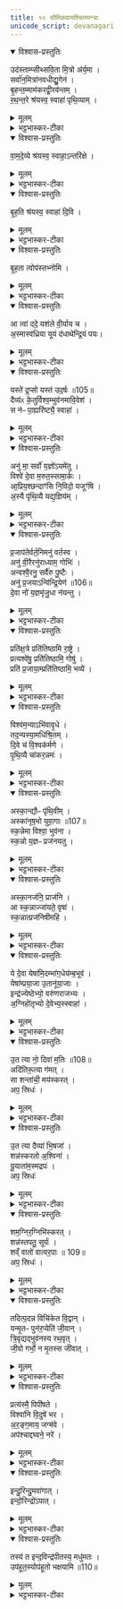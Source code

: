 ```yaml
---
title: १० सौमिकप्रायश्चित्तमन्त्राः
unicode_script: devanagari
---
```


<details open><summary>विश्वास-प्रस्तुतिः</summary>

उद॑स्ताम्प्सीथ्सवि॒ता मि॒त्रो अ॑र्य॒मा ।  
सर्वा॑न॒मित्रा॑नवधीद्यु॒गेन॑ ।  
बृ॒हन्त॒म्माम॑करद्वी॒रव॑न्तम् ।  
र॒थ॒न्त॒रे श्र॑यस्व॒ स्वाहा॑ पृथि॒व्याम् ।  
</details>

<details><summary>मूलम्</summary>

उद॑स्ताम्प्सीथ्सवि॒ता मि॒त्रो अ॑र्य॒मा ।  
सर्वा॑न॒मित्रा॑नवधीद्यु॒गेन॑ ।  
बृ॒हन्त॒म्माम॑करद्वी॒रव॑न्तम् ।  
र॒थ॒न्त॒रे श्र॑यस्व॒ स्वाहा॑ पृथि॒व्याम् ।  
</details>

<details><summary>भट्टभास्कर-टीका</summary>

1हविर्धाने पतिते आहवनीये जुहोति - उदस्तांप्सीदिति त्रिपदया विराजा यजुरन्तया ॥ उदस्तांप्सीत् उत्तभ्नोतु । स्तन्भेः छान्दसे लुङि हलन्तलक्षणा वृद्धिः, 'खरि च' इति चर्त्वम् । सविता मित्रः अर्यमा च हविर्धानमुत्तब्धं करोतु उत्तम्भनेन स्थापयतु सर्वाश्च अस्माकं अमित्रान् शत्रून् अवधीत् । हन्तेर्लुङि वधादेशः । युगेन योगेन युगपदिति यावत् । यद्वा - युगेन कालेन वधयोग्येन । अथ मां च बृहन्तं महान्तं यज्ञस्य अवैगुण्येन अकरत् करोतु । 'कृमृदृरुहिभ्यश्छन्दसि' इति अङ् । वीरवन्तं च करोतु । रथन्तरे सामनि तदर्थं श्रयस्व यथा न पतितः स्याः पृथिव्यां च श्रयस्व । पृथिव्यां हि स्थितः न ततः अन्यत्र पतति तदर्थं इदं स्वाहुतमस्तु ॥
</details>

<details open><summary>विश्वास-प्रस्तुतिः</summary>

वा॒म॒दे॒व्ये श्र॑यस्व॒ स्वाहा॒ऽन्तरि॑क्षे ।  
</details>

<details><summary>मूलम्</summary>

वा॒म॒दे॒व्ये श्र॑यस्व॒ स्वाहा॒ऽन्तरि॑क्षे ।  
</details>

<details><summary>भट्टभास्कर-टीका</summary>

2अनसि पतिते होत्रिये जुहोति - वामदेव्य इति ॥ 'उदस्तांप्सीत्' इत्यादिः सर्वशेषोऽनुषज्यते । तामनुद्रुत्य अनेन जुहोति । वामदेव्ये सामनि श्रयस्व ततश्चान्तरिक्ष इव विचलितं वर्तस्व स्वाहुतं चास्तु ॥
</details>

<details open><summary>विश्वास-प्रस्तुतिः</summary>

बृ॒ह॒ति श्र॑यस्व॒ स्वाहा॑ दि॒वि ।  
</details>

<details><summary>मूलम्</summary>

बृ॒ह॒ति श्र॑यस्व॒ स्वाहा॑ दि॒वि ।  
</details>

<details><summary>भट्टभास्कर-टीका</summary>

3आग्नीध्रीये पतिते आग्नीघ्रीय एव जुहोति - बृहतीति ॥ बृहति साम्नि श्रयस्व दिवीव सुस्थिरं वर्तस्व, स्वाहुतं चास्तु । पूर्ववत् ऋचोऽनुषङ्गः ॥
</details>

<details open><summary>विश्वास-प्रस्तुतिः</summary>

बृ॒ह॒ता त्वोप॑स्तभ्नोमि ।  
</details>

<details><summary>मूलम्</summary>

बृ॒ह॒ता त्वोप॑स्तभ्नोमि ।  
</details>

<details><summary>भट्टभास्कर-टीका</summary>

4पतितमुत्थापयति - बृहता त्वेति यजुषा ॥ बृहता साम्ना त्वां उपस्तभ्नोमि उत्तम्भयामि । 'स्तन्भुस्तुन्भु' इति श्नुप्रत्ययः ॥
</details>

<details open><summary>विश्वास-प्रस्तुतिः</summary>

आ त्वा॑ ददे॒ यश॑ले वी॒र्याय च ।  
अ॒स्मास्व॑ध्रिया यूयं द॑धाथेन्द्रि॒यं पयः।  
</details>

<details><summary>मूलम्</summary>

आ त्वा॑ ददे॒ यश॑ले वी॒र्याय च ।  
अ॒स्मास्व॑ध्रिया यूयं द॑धाथेन्द्रि॒यं पयः।  
</details>

<details><summary>भट्टभास्कर-टीका</summary>

5यदि वपा हविरवदानं वा स्कन्देत् तदादत्ते - आ त्वा दद इति द्विपदयोष्णिहा । त्वां आददे गृह्णामि यशसे वीर्याय च हे हविः! । हे अघ्नियाः! गावः! यूयमपि अस्मासु इन्द्रियं पयश्च दधाथ स्थापयत स्कन्दनात् भ्रष्टं पुनरवस्थापयत । यशः अन्नं, पयः क्षीरादि ॥
</details>

<details open><summary>विश्वास-प्रस्तुतिः</summary>

यस्ते॑ द्र॒प्सो यस्त॑ उद॒र्षः ॥105॥  
दैव्य॑ᳵ के॒तुर्विश्व॒म्भुव॑नमावि॒वेश॑ ।  
स न॑ᳶ पा॒ह्यरि॑ष्ट्यै॒ स्वाहा॑ ।  
</details>

<details><summary>मूलम्</summary>

यस्ते॑ द्र॒प्सो यस्त॑ उद॒र्षः ॥105॥  
दैव्य॑ᳵ के॒तुर्विश्व॒म्भुव॑नमावि॒वेश॑ ।  
स न॑ᳶ पा॒ह्यरि॑ष्ट्यै॒ स्वाहा॑ ।  
</details>

<details><summary>भट्टभास्कर-टीका</summary>

6अथ स्कन्नं स्रुच्यवदाय स्कन्नप्रायश्चितं जुहोति - यस्त इति अनुष्टुप्प्रकरेण ॥ दैव्य इति प्रथमपादान्तः । हे हविः! तव यः द्रप्सः सूक्ष्मः अवयवः यश्च उदर्षः उद्भूतोऽवयवः । ऋषी गतौ, घञ् । यश्च तव दैव्यः देवसम्बन्धी केतुः प्रज्ञातोप्रस्कन्नः पात्रस्थोऽवयवः स सर्वः विश्वं भुवनं आविवेश विश्वस्य स्थितये हविष्ट्वेन वर्तते । यद्वा - तव द्रप्सः उदर्षश्च दैव्यहेतुभूतास्कन्नस्वभावेन विश्वं भुवनं आविवेश । स त्वं अस्मान् निर्दोषान् पाहि रक्ष । अरिष्ट्यै अहिंसायै स्वाहुतं चास्तु ॥
</details>

<details open><summary>विश्वास-प्रस्तुतिः</summary>

अनु॑ मा॒ सर्वो॑ य॒ज्ञो॑ऽयमे॑तु ।  
विश्वे॑ दे॒वा म॒रुत॒स्सामा॒र्कः ।  
आ॒प्रिय॒श्छन्दाꣳ॑सि नि॒विदो॒ यजूꣳ॑षि ।  
अ॒स्यै पृ॑थि॒व्यै यद्य॒ज्ञिय॑म् ।  
</details>

<details><summary>मूलम्</summary>

अनु॑ मा॒ सर्वो॑ य॒ज्ञो॑ऽयमे॑तु ।  
विश्वे॑ दे॒वा म॒रुत॒स्सामा॒र्कः ।  
आ॒प्रिय॒श्छन्दाꣳ॑सि नि॒विदो॒ यजूꣳ॑षि ।  
अ॒स्यै पृ॑थि॒व्यै यद्य॒ज्ञिय॑म् ।  
</details>

<details><summary>भट्टभास्कर-टीका</summary>

7व्रतस्य सतः आर्त्विज्यात् निर्हरणे होमः - अनु मेति त्रिष्टुप् ॥ सर्वोऽप्ययं यज्ञः मां अन्वेतु अनुगच्छतु माऽन्यं गमत् । विश्वेदेवादयश्च मामेव अनुयन्तु । सर्वे निगदसिद्धाः । अर्कः ऋक् । निविदः शस्त्रावयवाः यच्चान्यदस्याः पृथिव्यास्सम्बन्धि यज्ञियं यज्ञार्हं तदपि मामन्वेतु मयैव अविगुणः यज्ञः निर्वर्त्यताम् ॥
</details>

<details open><summary>विश्वास-प्रस्तुतिः</summary>

प्र॒जाप॑तेर्वर्त॒निमनु॑ वर्तस्व ।  
अनु॑ वी॒रैरनु॑राध्याम॒ गोभिः॑ ।  
अन्वश्वै॒रनु॒ सर्वै॑रु पु॒ष्टैः ।  
अनु॑ प्र॒जयाऽन्वि॑न्द्रि॒येण॑ ॥106॥  
दे॒वा नो॑ य॒ज्ञमृ॑जु॒धा न॑यन्तु ।  
</details>

<details><summary>मूलम्</summary>

प्र॒जाप॑तेर्वर्त॒निमनु॑ वर्तस्व ।  
अनु॑ वी॒रैरनु॑राध्याम॒ गोभिः॑ ।  
अन्वश्वै॒रनु॒ सर्वै॑रु पु॒ष्टैः ।  
अनु॑ प्र॒जयाऽन्वि॑न्द्रि॒येण॑ ॥106॥  
दे॒वा नो॑ य॒ज्ञमृ॑जु॒धा न॑यन्तु ।  
</details>

<details><summary>भट्टभास्कर-टीका</summary>

8यद्येककपालः स्कन्देत् परि वा वर्तेत यथास्थानं तं कल्पयति - प्रजापतेरिति शक्वर्या पञ्चपदया ॥ हे एककपाल! प्रजापतेर्वर्तनिं मार्गं नित्यं अविकलं पन्थानं अनुवर्तस्व अनुगम्य वर्तस्व स्वस्थाने तिष्ठेति यावत् । ततः वयमपि वीरैः पुत्रादिभिः गोभिः अश्वैः सर्वैश्चान्यैरपि धनैः पुष्टैः समृद्धैः प्रजया इन्द्रियेण च अनुराध्याम अनुक्रमेण ऋद्धा भूयास्म । देवाश्च अस्मद्यज्ञं ऋजुधा ऋजुना अविगुणेन मार्गेण नयन्तु । छान्दसो धाप्रत्ययः ॥
</details>

<details open><summary>विश्वास-प्रस्तुतिः</summary>

प्रति॑क्ष॒त्रे प्रति॑तिष्ठामि रा॒ष्ट्रे ।  
प्रत्यश्वे॑षु॒ प्रति॑तिष्ठामि॒ गोषु॑ ।  
प्रति॑ प्र॒जाया॒म्प्रति॑तिष्ठामि॒ भव्ये॑ ।  
</details>

<details><summary>मूलम्</summary>

प्रति॑क्ष॒त्रे प्रति॑तिष्ठामि रा॒ष्ट्रे ।  
प्रत्यश्वे॑षु॒ प्रति॑तिष्ठामि॒ गोषु॑ ।  
प्रति॑ प्र॒जाया॒म्प्रति॑तिष्ठामि॒ भव्ये॑ ।  
</details>

<details><summary>भट्टभास्कर-टीका</summary>

9प्रति क्षत्र इति त्रिपदा विराट् ॥ एवं त्वयि आर्जवं भजमाने प्रतिष्ठिते सति अहमपि क्षत्रादिषु प्रतितिष्ठामि । भव्यं प्रशस्तभवनं स्वर्गादि । 'भव्यगेय' इति निपात्यते ॥
</details>

<details open><summary>विश्वास-प्रस्तुतिः</summary>

विश्व॑म॒न्याऽभि॑वावृ॒धे ।  
तद॒न्यस्या॒मधि॑श्रि॒तम् ।  
दि॒वे च॑ वि॒श्वक॑र्मणे ।  
पृ॒थि॒व्यै चा॑कर॒न्नमः॑ ।  
</details>

<details><summary>मूलम्</summary>

विश्व॑म॒न्याऽभि॑वावृ॒धे ।  
तद॒न्यस्या॒मधि॑श्रि॒तम् ।  
दि॒वे च॑ वि॒श्वक॑र्मणे ।  
पृ॒थि॒व्यै चा॑कर॒न्नमः॑ ।  
</details>

<details><summary>भट्टभास्कर-टीका</summary>

10अनुमन्त्रयते - विश्वमित्यनुष्टुभा ॥ विश्वं भूतजातं अन्या एका द्यौः अभिवावृधे आभिमुख्येन वर्धयति वृष्ट्यादिना । अथ तत् तया अभिवर्धितं अन्यस्यां एकस्यां पृथिव्यां अधिश्रितं उपरिश्रितं उपरिस्थितम् । अत एव च विश्वकर्मणे कृत्स्नजगदभिवृद्धिकारिण्यै दिवे च जगतः धारयित्र्यै पृथिव्यै नमः अकरं करोमि । 'कृमृदृ' इत्यङ् । 'एककपालं वै प्रतितिष्ठन्तम्' इत्यादि ब्राह्मणं भवति ॥
</details>

<details open><summary>विश्वास-प्रस्तुतिः</summary>

अस्का॒न्द्यौᳶ पृ॑थि॒वीम् ।  
अस्का॑नृष॒भो युवा॒गाः ॥107॥  
स्क॒न्नेमा विश्वा॒ भुव॑ना ।  
स्क॒न्नो य॒ज्ञᳶ प्रज॑नयतु ।  
</details>

<details><summary>मूलम्</summary>

अस्का॒न्द्यौᳶ पृ॑थि॒वीम् ।  
अस्का॑नृष॒भो युवा॒गाः ॥107॥  
स्क॒न्नेमा विश्वा॒ भुव॑ना ।  
स्क॒न्नो य॒ज्ञᳶ प्रज॑नयतु ।  
</details>

<details><summary>भट्टभास्कर-टीका</summary>

11होममन्त्रः - अस्कानित्यनुष्टुप् ॥ द्यौः वृष्ट्या पृथिवीं अस्कान् अनुप्राप्नोति वृष्ट्या तुल्यमिदं स्कन्नं नात्र वृधा स्कन्नमिति । तथा च युवा वृषभो गाः अस्कान् रेतोधानाय अनुगच्छति तत्तुल्यमिदम् । स्कन्देः छान्दसे लुङि हलन्तलक्षणायां वृद्धौ 'बहुलं छन्दसि' इतीडभावे हल्ङ्यादिसंयोगान्तलोपौ । इमानि विश्वानि भुवनानि अनेन स्कन्नानि अनुगतानि हविष्ट्वस्यानपगमात् । यज्ञश्च अनेन स्कन्नः अनुगतः प्रजनयतु प्रजा उत्पादयतु हविष्ट्वस्यानपगमात् ॥
</details>

<details open><summary>विश्वास-प्रस्तुतिः</summary>

अस्का॒नज॑नि॒ प्राज॑नि ।  
आ स्क॒न्नाज्जा॑यते॒ वृषा॑ ।  
स्क॒न्नात्प्रज॑निषीमहि ।  
</details>

<details><summary>मूलम्</summary>

अस्का॒नज॑नि॒ प्राज॑नि ।  
आ स्क॒न्नाज्जा॑यते॒ वृषा॑ ।  
स्क॒न्नात्प्रज॑निषीमहि ।  
</details>

<details><summary>भट्टभास्कर-टीका</summary>

12अस्कानजनीति गायत्री ॥ यदिदं हविः अस्कान् स्कन्दतिस्म तदिदं हविः अजनि जायते हविष्ट्वमेवास्य संपद्यते नात्र स्कन्नदोषः । प्राजनि प्राजायते प्रजया पशुभिश्च । 'दीपजनबुध' इति कर्तरि चिण् । तिङः परत्वान् मध्यमस्य निघाताभावः, प्रथमस्य तु अपदात्परत्वात् । यस्मात् एवं स्कन्नत्वं गुणायैव, अतः अस्मात् स्कन्नात् हेतोः वृषा सेक्ता आजायते सर्वत सेचनसमर्थो भवति । वयं च अस्मात् स्कन्नाद्धेतोः प्रजनिषीमहि प्रजया पशुभिश्च समृद्धाः भूयास्म ॥
</details>

<details open><summary>विश्वास-प्रस्तुतिः</summary>

ये दे॒वा येषा॑मि॒दम्भा॑ग॒धेय॑म्ब॒भूव॑ ।  
येषा॑म्प्रया॒जा उ॒तानू॑या॒जाः ।  
इन्द्र॑ज्येष्ठेभ्यो॒ वरु॑णराजभ्यः ।  
अ॒ग्निहो॑तृभ्यो दे॒वेभ्य॒स्स्वाहा॑ ।  
</details>

<details><summary>मूलम्</summary>

ये दे॒वा येषा॑मि॒दम्भा॑ग॒धेय॑म्ब॒भूव॑ ।  
येषा॑म्प्रया॒जा उ॒तानू॑या॒जाः ।  
इन्द्र॑ज्येष्ठेभ्यो॒ वरु॑णराजभ्यः ।  
अ॒ग्निहो॑तृभ्यो दे॒वेभ्य॒स्स्वाहा॑ ।  
</details>

<details><summary>भट्टभास्कर-टीका</summary>

13यज्ञस्य विघ्नकरे भये उपजाते सर्वयागद्रव्याणि द्रोणकलशे गृहीत्वा होममन्त्रः - ये देवा इति त्रिष्टुप् ॥ ये देवाः द्युलोकवासिनः येषां देवानां इदं सर्वं पुरोडाशादि भागधेयं बभूव सङ्कल्पितं भवति, येषां च प्रयाजाः अनूयाजाश्च भागधेयं, तेभ्यो देवेभ्यः इन्द्रज्येष्ठेभ्यः इन्द्रप्रधानेभ्यः वरुणराजभ्यः वरुणो राजा येषां तेम्यः अग्निहोतृभ्यः अग्निर्होता आह्वाता येषां तेभ्यश्च स्वाहेति । 'ऋतं छन्दसि' इति कबभावः ॥
</details>

<details open><summary>विश्वास-प्रस्तुतिः</summary>

उ॒त त्या नो॒ दिवा॑ म॒तिः ॥108॥  
अदि॑तिरू॒त्या ग॑मत् ।  
सा शन्ता॑ची॒ मय॑स्करत् ।  
अप॒ स्रिधः॑ ।  
</details>

<details><summary>मूलम्</summary>

उ॒त त्या नो॒ दिवा॑ म॒तिः ॥108॥  
अदि॑तिरू॒त्या ग॑मत् ।  
सा शन्ता॑ची॒ मय॑स्करत् ।  
अप॒ स्रिधः॑ ।  
</details>

<details><summary>भट्टभास्कर-टीका</summary>

14चमसे ऊर्ध्वपात्रे वा अभीक्षते उन्नीय स्तोत्रैरुपाकृते अयं प्रायश्चित्तहोमः - उत त्या न इति तिस्रः उष्णिहः ॥ उत अपिनाम त्या सैषा दिवा द्योतनवती अदितिः अखण्डनीया नः अस्माकं मतिः ऊत्या रक्षणेन निमित्तेन आगमत् आगच्छतु । सा तादृशी मतिः शन्ताची अनिष्टशमनप्रापिका अस्माकं मयः सुखं करत् करोतु । पूर्ववदङ् । स्रिधः कर्मविस्मराणनिमित्तं पापं अस्माकं शोषणं शरीरादिक्षयं अपकरत् अपाकरोतु अपगमयतु । स्त्रिवु शोषणे, असुनि छान्दसं रूपम् ॥
</details>

<details open><summary>विश्वास-प्रस्तुतिः</summary>

उ॒त त्या दैव्या॑ भि॒षजा॑ ।  
शन्न॑स्करतो अ॒श्विना॑ ।  
यू॒याता॑म॒स्मद्रपः॑ ।  
अप॒ स्रिधः॑
</details>

<details><summary>मूलम्</summary>

उ॒त त्या दैव्या॑ भि॒षजा॑ ।  
शन्न॑स्करतो अ॒श्विना॑ ।  
यू॒याता॑म॒स्मद्रपः॑ ।  
अप॒ स्रिधः॑
</details>

<details><summary>भट्टभास्कर-टीका</summary>

15उत त्येति ॥ अपि च त्या ते देव्यौ भिषजौ अश्विनौ । सर्वत्र 'सुपां सुलुक्' इत्याकारः । तौ नः अस्माकं शं सुखं करतः कुरुताम् । लेटि व्यत्ययेन शम् । किञ्च - अस्मत् अस्मत्तः रपः विस्मरणनिमित्तं पापं यूयातां पृथक्कुरुताम् । अप स्रिध इति गतम् ॥

-  स्रिधः कर्मविस्मराणनिमित्तं पापं अस्माकं शोषणं शरीरादिक्षयं अपकरत् अपाकरोतु अपगमयतु । स्त्रिवु शोषणे, असुनि छान्दसं रूपम् ॥
</details>

<details open><summary>विश्वास-प्रस्तुतिः</summary>

शम॒ग्निर॒ग्निभि॑स्करत् ।  
शन्न॑स्तपतु॒ सूर्यः॑ ।  
शव्ँ वातो॑ वात्वर॒पाः ॥ 109॥  
अप॒ स्रिधः॑ ।  
</details>

<details><summary>मूलम्</summary>

शम॒ग्निर॒ग्निभि॑स्करत् ।  
शन्न॑स्तपतु॒ सूर्यः॑ ।  
शव्ँ वातो॑ वात्वर॒पाः ॥ 109॥  
अप॒ स्रिधः॑ ।  
</details>

<details><summary>भट्टभास्कर-टीका</summary>

16शमग्निरित्यादि ॥ अयं अग्निः आहवनीय अन्यैः अग्निभिः सहास्माकं सुखं करोतु । सूर्यश्च अस्माकं शं यथा तथा तपतु । वातश्च शं यथा तथा वातु अरपाः अदुःखहेतुः । अप स्रिधः इति गतम् ॥

-  स्रिधः कर्मविस्मराणनिमित्तं पापं अस्माकं शोषणं शरीरादिक्षयं अपकरत् अपाकरोतु अपगमयतु । स्त्रिवु शोषणे, असुनि छान्दसं रूपम् ॥
</details>

<details open><summary>विश्वास-प्रस्तुतिः</summary>

तदित्प॒दन्न विचि॑केत वि॒द्वान् ।  
यन्मृ॒तᳶ पुन॑र॒प्येति॑ जी॒वान् ।  
त्रि॒वृद्यद्भुव॑नस्य रथ॒वृत् ।  
जी॒वो गर्भो॒ न मृ॒तस्स जी॑वात् ।  
</details>

<details><summary>मूलम्</summary>

तदित्प॒दन्न विचि॑केत वि॒द्वान् ।  
यन्मृ॒तᳶ पुन॑र॒प्येति॑ जी॒वान् ।  
त्रि॒वृद्यद्भुव॑नस्य रथ॒वृत् ।  
जी॒वो गर्भो॒ न मृ॒तस्स जी॑वात् ।  
</details>

<details><summary>भट्टभास्कर-टीका</summary>

17मार्जयित्वा तं चमसेषु प्रक्षिपति - तदित्पदमिति त्रिष्टुभा ॥ तदित् तदेव पदं जीवस्य प्राप्यं स्थानं भवितुमर्हति । किम्? यत् यत्र मृतोपि गतप्राणः जीवः पुनः अनन्तरमेव जीवान् प्राणान् अप्येति अनुप्राप्नोति तत्प्राणवशीकरणमेतत् पदम् । तस्मात् यः विद्वान् आत्मोपासकः परलोकवादी वा इतः अन्यत्पदं वीप्सते नूनं सः न विचिकेत न विविच्य जानाति तेन न सम्यङ्निरूपितम् । तस्माद्धित्वा प्राणान् यदि पदान्तरं प्राप्यते, न यावज्जीवः स्यात् । जीव प्राणधारणे, इति स्मरणात् । 'न जीवो म्रियते' इति श्रुतेः, मृङ् प्राणत्यागे, इति स्मरणात् । तस्मात्तदेव पदमिति । कित ज्ञाने, छान्दसो लिट् । इदानीममृतत्वमस्य कथमिति चोद्यावसरे वाचोयुक्तिनिबन्धनप्रदर्शनेन मृतत्वाभावं समर्थयते - त्रिवृत् सात्त्विक्याद्याः तिस्रो वृत्तयः यस्य स त्रिवृत् धर्मार्थकामलक्षणप्रवृत्तित्रयवान्वा । त्रिचक्रादित्वादुत्तरपदान्तोदात्तत्वम् । भुवनस्य भूतचक्रस्य गर्भः मध्यवर्ती देही रथवृत् संसारलक्षणेन रथेन रंहणेन वर्तमानः परवशो नीयमानः तेन वा वृतः छादितः । यथोक्तम् - 'तस्मिन् हंसो भ्राम्यते ब्रह्मचक्रे' इति । तस्मादयं छादितवद्वर्तमानोपि जीव एव न मृतः स हि सर्वदा जीवात् जीवति । स एव जीवतीति व्यपदेशमर्हतीति । लेट्याडागमः । तद्वत्तवापि न काचित् क्षतिः, अविकृत एव सर्वकालमसीति । अथवा - तदेवात्मीयं पदमनुष्ठेयं कर्म विद्वानपि सन् न विचिकेत न विजानाति यथा संसारे छादितशक्तिः जीव आत्मानं न जानाति मृत्वा च पुनर्जीवत्वं प्रतिपद्यते तस्य कदाचिदपि न क्षतिः । स हि सर्वदा जीव एव न मृतः । एवं त्वमपीति ॥
</details>

<details open><summary>विश्वास-प्रस्तुतिः</summary>

प्रत्य॑स्मै॒ पिपी॑षते ।  
विश्वा॑नि वि॒दुषे॑ भर ।  
अ॒र॒ङ्ग॒माय॒ जग्म॑वे ।  
अप॑श्चाद्दघ्वने॒ नरे॑ ।  
</details>

<details><summary>मूलम्</summary>

प्रत्य॑स्मै॒ पिपी॑षते ।  
विश्वा॑नि वि॒दुषे॑ भर ।  
अ॒र॒ङ्ग॒माय॒ जग्म॑वे ।  
अप॑श्चाद्दघ्वने॒ नरे॑ ।  
</details>

<details><summary>भट्टभास्कर-टीका</summary>

18अथ तस्य होममन्त्रः - प्रत्यस्मा इत्यनुष्टुप् ॥ अस्मै यजमानाय पिपीषते पातुमिच्छते । पीङ् पाने, प्यायतुमिच्छते वा । छान्दसः पीभावः । विदुषे ज्ञानवते विश्वानि कर्माणि प्रतिभर अविकलानि प्रत्यावर्तय अनेन होमेन । अरंगमाय पर्याप्तं अन्यूनमेव कर्मणां गन्त्रे । पचाद्यच् । जग्मवे पुनःपुनः कमेणां गन्त्रे । यङ्लुगान्तादौणादिके कुप्रत्यये उपधालोपः । नुगभावश्च । यद्वा - गमनशीलाय कर्मानुष्ठानशीलाय । ताच्छीलिकः कुप्रत्ययः । छान्दसं द्बिर्वचनमाद्युदात्तत्वं च । अपश्चाद्दघ्वने पश्चाद्दाहरहिताय तन्निमित्तस्य कर्मभ्रेषस्याभावात् । 'अन्येभ्योपि दृश्यते' इति दहेः क्वनिपि छान्दसो वर्णविकारः । यद्बा - दध पालने, अपश्चात्पालयित्रे प्रजानाम्, अपि तु सर्वदा पालयित्रे । यद्वा - प्रथमपालयित्रे न तु पालयित्रन्तरदर्शनोत्तरकालं, पालयितॄणां प्रथमायेत्यर्थः । यद्वा - प्रागेव प्रार्थनायाः पालयित्रे न तु पश्चात् । स एव क्वनिप् । नरे नेत्रे प्रजानाम् । नॄ नये, पचाद्यच्, विभक्तिव्यत्ययः । नृशब्दस्य वा चतुर्थ्येकवचने व्यत्ययेन गुणः ॥ वृषादिर्द्रष्टव्यः ॥
</details>

<details open><summary>विश्वास-प्रस्तुतिः</summary>

इन्दु॒रिन्दु॒मवा॑गात् ।  
इन्दो॒रिन्द्रो॑ऽपात् ।  
</details>

<details><summary>मूलम्</summary>

इन्दु॒रिन्दु॒मवा॑गात् ।  
इन्दो॒रिन्द्रो॑ऽपात् ।  
</details>

<details><summary>भट्टभास्कर-टीका</summary>

19अववृष्टस्य भक्षणमन्त्रः - इन्दुरिति यनुरन्ता एकपदा त्रिष्टुप् ॥ इन्दुः सोमः अयं अववृष्टः इन्द्रं अनववृष्टं अवागात् अवैतु अवगच्छतु ज्ञात्वा तमेवानुप्रविशतु । तस्य च इन्दोः सोमस्य इन्द्रोऽपात् । कर्मणि षष्ठी । तं इन्द्रः अपिबत् ।  
</details>

<details open><summary>विश्वास-प्रस्तुतिः</summary>

तस्य॑ त इन्द॒विन्द्र॑पीतस्य॒ मधु॑मतः ।  
उप॑हूत॒स्योप॑हूतो भक्षयामि ॥110॥
</details>

<details><summary>मूलम्</summary>

तस्य॑ त इन्द॒विन्द्र॑पीतस्य॒ मधु॑मतः ।  
उप॑हूत॒स्योप॑हूतो भक्षयामि ॥110॥
</details>

<details><summary>भट्टभास्कर-टीका</summary>

तस्मात् हे इन्दो! तस्य तादृशस्य तव । इन्द्रपीतस्येत्यादि । व्याख्यातम् ॥

इति तैत्तिरीये ब्राह्मणे तृतीये सप्तमे अच्छिद्रेषु दशमोऽनुवाकः ॥  

</details>

